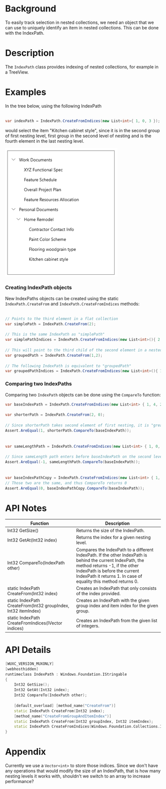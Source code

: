 # Background

To easily track selection in nested collections, we need an object that we can use to uniquely identify an item in nested collections.
This can be done with the IndexPath.

# Description

The `IndexPath` class provides indexing of nested collections, for example in a TreeView.

# Examples

In the tree below, using the following IndexPath 
```c#

var indexPath = IndexPath.CreateFromIndices(new List<int>{ 1, 0, 3 });

```
 would select the item "Kitchen cabinet style", since it is in the second group of first nesting level, first group in the second level of nesting and is the fourth element in the last nesting level.

![Sample tree selection](./sample-tree-selection.png)

### Creating IndexPath objects
New IndexPaths objects can be created using the static `IndexPath.CreateFrom` and `IndexPath.CreateFromIndices` methods:

```csharp

// Points to the third element in a flat collection
var simplePath = IndexPath.CreateFrom(2);

// This is the same IndexPath as "simplePath"
var simplePathIndices = IndexPath.CreateFromIndices(new List<int>(){ 2 });

// This will point to the third child of the second element in a nested collection
var groupedPath = IndexPath.CreateFrom(1,2);

// The following IndexPath is equivalent to "groupedPath"
var groupedPathIndices = IndexPath.CreateFromIndices(new List<int>(){ 1, 2 });

```

### Comparing two IndexPaths
Comparing two `IndexPath` objects can be done using the `CompareTo` function:

```c#
var baseIndexPath = IndexPath.CreateFromIndices(new List<int> { 1, 4, 2 });

var shorterPath = IndexPath.CreateFrom(2, 0);

// Since shorterPath takes second element of first nesting, it is "greater" than baseIndexPath
Assert.AreEqual(1, shorterPath.CompareTo(baseIndexPath));


var sameLengthPath = IndexPath.CreateFromIndices(new List<int> { 1, 0, 1 });

// Since sameLength path enters before baseIndexPath on the second level, it is smaller than basePath
Assert.AreEqual(-1, sameLengthPath.CompareTo(baseIndexPath));


var baseIndexPathCopy = IndexPath.CreateFromIndices(new List<int> { 1, 4, 2 });
// Those two are the same, and thus CompareTo returns 0
Assert.AreEqual(0, baseIndexPathCopy.CompareTo(baseIndexPath));
```

# API Notes

| Function | Description |
|-|-|
|Int32 GetSize()| Returns the size of the IndexPath. |
|Int32 GetAt(Int32 index)| Returns the index for a given nesting level. |
| Int32 CompareTo(IndexPath other)| Compares the IndexPath to a different IndexPath. If the other IndexPath is behind the current IndexPath, the method returns -1, if the other IndexPath is before the current IndexPath it returns 1. In case of equality this method returns 0. |
| static IndexPath CreateFrom(Int32 index) | Creates an IndexPath that only consists of the index provided. |
| static IndexPath CreateFrom(Int32 groupIndex, Int32 itemIndex) | Creates an IndexPath with the given group index and item index for the given group. |
| static IndexPath CreateFromIndices(IVector<Int32> indices) | Creates an IndexPath from the given list of integers.

# API Details

```c++
[WUXC_VERSION_MUXONLY]
[webhosthidden]
runtimeclass IndexPath : Windows.Foundation.IStringable
{
    Int32 GetSize();
    Int32 GetAt(Int32 index);
    Int32 CompareTo(IndexPath other);

    [default_overload] [method_name("CreateFrom")]
    static IndexPath CreateFrom(Int32 index);
    [method_name("CreateFromGroupAndItemIndex")]
    static IndexPath CreateFrom(Int32 groupIndex, Int32 itemIndex);
    static IndexPath CreateFromIndices(Windows.Foundation.Collections.IVector<Int32> indices);
}
```

# Appendix

Currently we use a `Vector<int>` to store those indices. Since we don't have any operations that would modify the size of an IndexPath, that is how many nesting levels it works with, shouldn't we switch to an array to increase performance?
